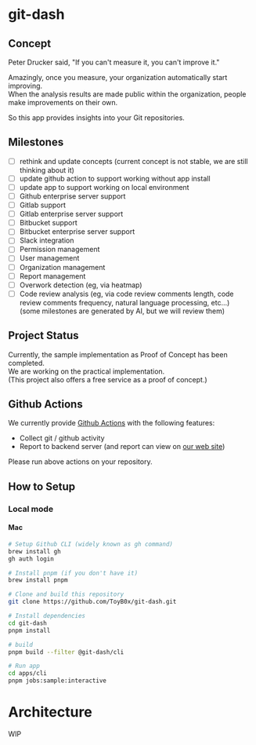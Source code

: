 # git-dash

## Concept

Peter Drucker said, "If you can't measure it, you can't improve it."  

Amazingly, once you measure, your organization automatically start improving.  
When the analysis results are made public within the organization, people make improvements on their own.

So this app provides insights into your Git repositories.

## Milestones

- [ ] rethink and update concepts (current concept is not stable, we are still thinking about it)
- [ ] update github action to support working without app install
- [ ] update app to support working on local environment
- [ ] Github enterprise server support
- [ ] Gitlab support
- [ ] Gitlab enterprise server support
- [ ] Bitbucket support
- [ ] Bitbucket enterprise server support
- [ ] Slack integration
- [ ] Permission management
- [ ] User management
- [ ] Organization management
- [ ] Report management
- [ ] Overwork detection (eg, via heatmap)
- [ ] Code review analysis (eg, via code review comments length, code review comments frequency, natural language processing, etc...)  
  (some milestones are generated by AI, but we will review them)

## Project Status

Currently, the sample implementation as Proof of Concept has been completed.  
We are working on the practical implementation.  
(This project also offers a free service as a proof of concept.)

## Github Actions

We currently provide [Github Actions](https://github.com/marketplace/actions/git-dash-com) with the following features:  

- Collect git / github activity
- Report to backend server (and report can view on [our web site](https://v0.git-dash.com)) 

Please run above actions on your repository.

## How to Setup

### Local mode  

#### Mac
```bash
# Setup Github CLI (widely known as gh command)
brew install gh
gh auth login

# Install pnpm (if you don't have it)
brew install pnpm

# Clone and build this repository
git clone https://github.com/ToyB0x/git-dash.git

# Install dependencies
cd git-dash
pnpm install

# build 
pnpm build --filter @git-dash/cli

# Run app
cd apps/cli
pnpm jobs:sample:interactive
```

# Architecture

WIP
